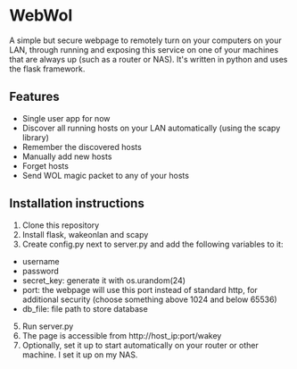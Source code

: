 # WebWol
A simple but secure webpage to remotely turn on your computers on your LAN, through running and exposing this service on one of your machines that are always up (such as a router or NAS). It's written in python and uses the flask framework.

## Features
   * Single user app for now
   * Discover all running hosts on your LAN automatically (using the scapy library)
   * Remember the discovered hosts
   * Manually add new hosts
   * Forget hosts
   * Send WOL magic packet to any of your hosts

## Installation instructions
1. Clone this repository
2. Install flask, wakeonlan and scapy
3. Create config.py next to server.py and add the following variables to it:
  * username
  * password
  * secret_key: generate it with os.urandom(24)
  * port: the webpage will use this port instead of standard http, for additional security (choose something above 1024 and below 65536)
  * db_file: file path to store database
5. Run server.py
6. The page is accessible from http://host_ip:port/wakey
7. Optionally, set it up to start automatically on your router or other machine. I set it up on my NAS.
